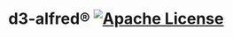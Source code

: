 # d3-alfred® [![Apache License](https://img.shields.io/badge/license-MIT-blue.svg)](https://github.com/iamprabhat/d3-alfred/blob/master/LICENSE)
